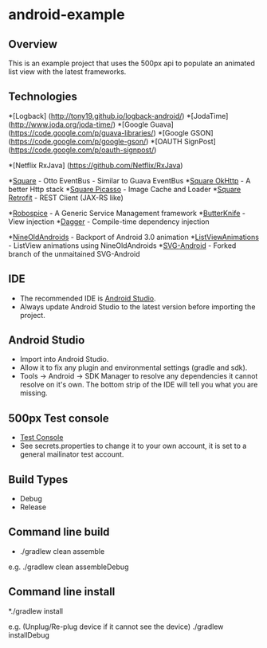 android-example
===============

Overview
--------
This is an example project that uses the 500px api to populate an animated list view with the latest frameworks.

Technologies
------------

*[Logback] (http://tony19.github.io/logback-android/)
*[JodaTime] (http://www.joda.org/joda-time/)
*[Google Guava] (https://code.google.com/p/guava-libraries/)
*[Google GSON] (https://code.google.com/p/google-gson/)
*[OAUTH SignPost] (https://code.google.com/p/oauth-signpost/)

*[Netflix RxJava] (https://github.com/Netflix/RxJava)

*[Square](http://square.github.io/otto/) - Otto EventBus - Similar to Guava EventBus
*[Square OkHttp](http://square.github.io/okhttp/) - A better Http stack
*[Square Picasso](http://square.github.io/picasso/) - Image Cache and Loader
*[Square Retrofit](http://square.github.io/retrofit/) - REST Client (JAX-RS like)

*[Robospice](https://github.com/stephanenicolas/robospice) - A Generic Service Management framework
*[ButterKnife](http://jakewharton.github.io/butterknife/)  - View injection
*[Dagger](http://square.github.io/dagger/) - Compile-time dependency injection

*[NineOldAndroids](http://nineoldandroids.com/) - Backport of Android 3.0 animation
*[ListViewAnimations](https://github.com/nhaarman/ListViewAnimations/wiki) - ListView animations using NineOldAndroids
*[SVG-Android](https://github.com/japgolly/svg-android) - Forked branch of the unmaitained SVG-Android

IDE
---
* The recommended IDE is [Android Studio](http://developer.android.com/sdk/installing/studio.html).
* Always update Android Studio to the latest version before importing the project.

Android Studio
--------------
* Import into Android Studio.
* Allow it to fix any plugin and environmental settings (gradle and sdk).
* Tools -> Android -> SDK Manager to resolve any dependencies it cannot resolve on it's own.  The bottom strip of the IDE will tell you what you are missing.

500px Test console
------------------
* [Test Console](https://apigee.com/vova/embed/console/api500px)
* See secrets.properties to change it to your own account, it is set to a general mailinator test account.

Build Types
-----------
* Debug
* Release

Command line build
------------------
* ./gradlew clean assemble<BuildType>

e.g.
./gradlew clean assembleDebug

Command line install
--------------------
*./gradlew install<BuildType>

e.g.  (Unplug/Re-plug device if it cannot see the device)
./gradlew installDebug



